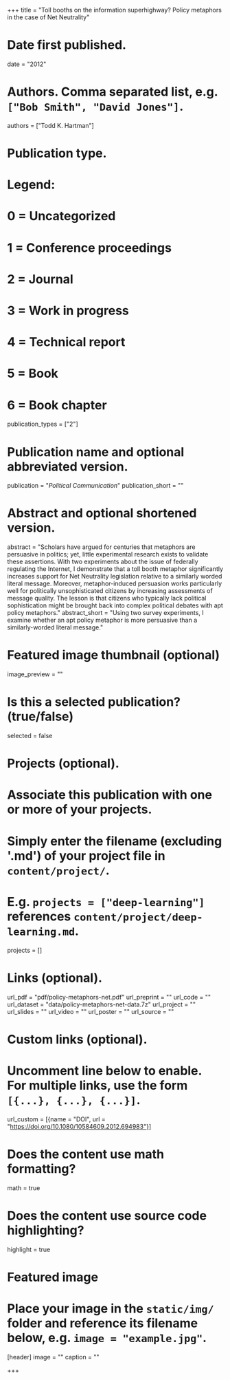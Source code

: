 +++
title = "Toll booths on the information superhighway? Policy metaphors in the case of Net Neutrality"

# Date first published.
date = "2012"

# Authors. Comma separated list, e.g. `["Bob Smith", "David Jones"]`.
authors = ["Todd K. Hartman"]

# Publication type.
# Legend:
# 0 = Uncategorized
# 1 = Conference proceedings
# 2 = Journal
# 3 = Work in progress
# 4 = Technical report
# 5 = Book
# 6 = Book chapter
publication_types = ["2"]

# Publication name and optional abbreviated version.
publication = "*Political Communication*"
publication_short = ""

# Abstract and optional shortened version.
abstract = "Scholars have argued for centuries that metaphors are persuasive in politics; yet, little experimental research exists to validate these assertions. With two experiments about the issue of federally regulating the Internet, I demonstrate that a toll booth metaphor significantly increases support for Net Neutrality legislation relative to a similarly worded literal message. Moreover, metaphor-induced persuasion works particularly well for politically unsophisticated citizens by increasing assessments of message quality. The lesson is that citizens who typically lack political sophistication might be brought back into complex political debates with apt policy metaphors."
abstract_short = "Using two survey experiments, I examine whether an apt policy metaphor is more persuasive than a similarly-worded literal message."

# Featured image thumbnail (optional)
image_preview = ""

# Is this a selected publication? (true/false)
selected = false

# Projects (optional).
#   Associate this publication with one or more of your projects.
#   Simply enter the filename (excluding '.md') of your project file in `content/project/`.
#   E.g. `projects = ["deep-learning"]` references `content/project/deep-learning.md`.
projects = []

# Links (optional).
url_pdf = "pdf/policy-metaphors-net.pdf"
url_preprint = ""
url_code = ""
url_dataset = "data/policy-metaphors-net-data.7z"
url_project = ""
url_slides = ""
url_video = ""
url_poster = ""
url_source = ""

# Custom links (optional).
#   Uncomment line below to enable. For multiple links, use the form `[{...}, {...}, {...}]`.
url_custom = [{name = "DOI", url = "https://doi.org/10.1080/10584609.2012.694983"}]

# Does the content use math formatting?
math = true

# Does the content use source code highlighting?
highlight = true

# Featured image
# Place your image in the `static/img/` folder and reference its filename below, e.g. `image = "example.jpg"`.
[header]
image = ""
caption = ""

+++

